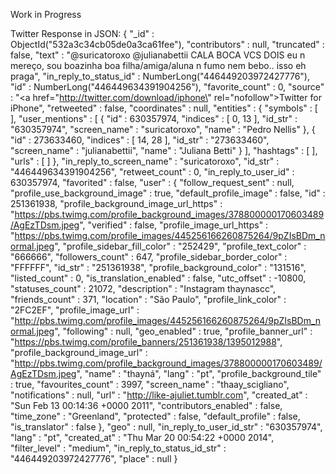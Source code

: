 Work in Progress

Twitter Response in JSON:
{
        "_id" : ObjectId("532a3c34cb05de0a3ca61fee"),
        "contributors" : null,
        "truncated" : false,
        "text" : "@suricatoroxo @julianabettii CALA BOCA VCS DOIS eu n mereço, sou boazinha boa filha/amiga/aluna n fumo nem bebo.. isso eh praga",
        "in_reply_to_status_id" : NumberLong("446449203972427776"),
        "id" : NumberLong("446449634391904256"),
        "favorite_count" : 0,
        "source" : "<a href=\"http://twitter.com/download/iphone\" rel=\"nofollow\">Twitter for iPhone</a>",
        "retweeted" : false,
        "coordinates" : null,
        "entities" : {
                "symbols" : [ ],
                "user_mentions" : [
                        {
                                "id" : 630357974,
                                "indices" : [
                                        0,
                                        13
                                ],
                                "id_str" : "630357974",
                                "screen_name" : "suricatoroxo",
                                "name" : "Pedro Nellis"
                        },
                        {
                                "id" : 273633460,
                                "indices" : [
                                        14,
                                        28
                                ],
                                "id_str" : "273633460",
                                "screen_name" : "julianabettii",
                                "name" : "Juliana Betti"
                        }
                ],
                "hashtags" : [ ],
                "urls" : [ ]
        },
        "in_reply_to_screen_name" : "suricatoroxo",
        "id_str" : "446449634391904256",
        "retweet_count" : 0,
        "in_reply_to_user_id" : 630357974,
        "favorited" : false,
        "user" : {
                "follow_request_sent" : null,
                "profile_use_background_image" : true,
                "default_profile_image" : false,
                "id" : 251361938,
                "profile_background_image_url_https" : "https://pbs.twimg.com/profile_background_images/378800000170603489/AgEzTDsm.jpeg",
                "verified" : false,
                "profile_image_url_https" : "https://pbs.twimg.com/profile_images/445256166260875264/9pZIsBDm_normal.jpeg",
                "profile_sidebar_fill_color" : "252429",
                "profile_text_color" : "666666",
                "followers_count" : 647,
                "profile_sidebar_border_color" : "FFFFFF",
                "id_str" : "251361938",
                "profile_background_color" : "131516",
                "listed_count" : 0,
                "is_translation_enabled" : false,
                "utc_offset" : -10800,
                "statuses_count" : 21072,
                "description" : "Instagram thaynascc",
                "friends_count" : 371,
                "location" : "São Paulo",
                "profile_link_color" : "2FC2EF",
                "profile_image_url" : "http://pbs.twimg.com/profile_images/445256166260875264/9pZIsBDm_normal.jpeg",
                "following" : null,
                "geo_enabled" : true,
                "profile_banner_url" : "https://pbs.twimg.com/profile_banners/251361938/1395012988",
                "profile_background_image_url" : "http://pbs.twimg.com/profile_background_images/378800000170603489/AgEzTDsm.jpeg",
                "name" : "thayná",
                "lang" : "pt",
                "profile_background_tile" : true,
                "favourites_count" : 3997,
                "screen_name" : "thaay_scigliano",
                "notifications" : null,
                "url" : "http://like-ajuliet.tumblr.com",
                "created_at" : "Sun Feb 13 00:14:36 +0000 2011",
                "contributors_enabled" : false,
                "time_zone" : "Greenland",
                "protected" : false,
                "default_profile" : false,
                "is_translator" : false
        },
        "geo" : null,
        "in_reply_to_user_id_str" : "630357974",
        "lang" : "pt",
        "created_at" : "Thu Mar 20 00:54:22 +0000 2014",
        "filter_level" : "medium",
        "in_reply_to_status_id_str" : "446449203972427776",
        "place" : null
}
